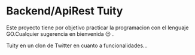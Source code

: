 # Backend/ApiRest Tuity
Este proyecto tiene por objetivo practicar la programacion con el lenguaje GO.Cualquier sugerencia en bienvenida 😉 .

Tuity en un clon de Twitter en cuanto a funcionalidades... 